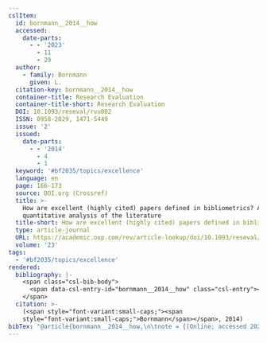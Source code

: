```yaml
---
cslItem:
  id: bornmann__2014__how
  accessed:
    date-parts:
      - - '2023'
        - 11
        - 29
  author:
    - family: Bornmann
      given: L.
  citation-key: bornmann__2014__how
  container-title: Research Evaluation
  container-title-short: Research Evaluation
  DOI: 10.1093/reseval/rvu002
  ISSN: 0958-2029, 1471-5449
  issue: '2'
  issued:
    date-parts:
      - - '2014'
        - 4
        - 1
  keyword: '#bf2035/topics/excellence'
  language: en
  page: 166-173
  source: DOI.org (Crossref)
  title: >-
    How are excellent (highly cited) papers defined in bibliometrics? A
    quantitative analysis of the literature
  title-short: How are excellent (highly cited) papers defined in bibliometrics?
  type: article-journal
  URL: https://academic.oup.com/rev/article-lookup/doi/10.1093/reseval/rvu002
  volume: '23'
tags:
  - '#bf2035/topics/excellence'
rendered:
  bibliography: |-
    <span class="csl-bib-body">
      <span data-csl-entry-id="bornmann__2014__how" class="csl-entry"><span class='author-bib'>Bornmann</span>. <span class='date-bib'>(2014)</span>. <span class='title'><b>How are excellent (highly cited) papers defined in bibliometrics? A quantitative analysis of the literature</b></span>. <i>Research Evaluation</i>, <i>23</i>(2), 166–173. <span class='URL'><a href='https://doi.org/10.1093/reseval/rvu002'>LINK</a></span></span>
    </span>
  citation: >-
    (<span style="font-variant:small-caps;"><span
    style="font-variant:small-caps;">Bornmann</span></span>, 2014)
bibTex: "@article{bornmann__2014__how,\n\tnote = {[Online; accessed 2023-11-29]},\n\tauthor = {Bornmann, L.},\n\tjournal = {Research Evaluation},\n\tdoi = {10.1093/reseval/rvu002},\n\tissn = {0958-2029, 1471-5449},\n\tnumber = {2},\n\tyear = {2014},\n\tmonth = {apr 1},\n\tpages = {166--173},\n\ttitle = {How are excellent (highly cited) papers defined in bibliometrics? {A} quantitative analysis of the literature},\n\turl = {https://academic.oup.com/rev/article-lookup/doi/10.1093/reseval/rvu002},\n\thowpublished = {https://academic.oup.com/rev/article-lookup/doi/10.1093/reseval/rvu002},\n\tvolume = {23},\n}\n\n"
---
```

